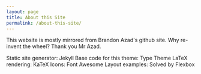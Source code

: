 ```yaml
---
layout: page
title: About this Site
permalink: /about-this-site/
---
```


This website is mostly mirrored from Brandon Azad's github site. Why re-invent the wheel? Thank you Mr Azad.

Static site generator: Jekyll
Base code for this theme: Type Theme
LaTeX rendering: KaTeX
Icons: Font Awesome
Layout examples: Solved by Flexbox
